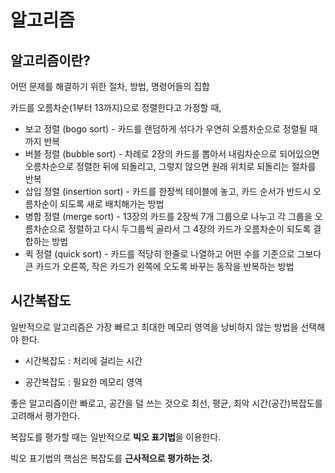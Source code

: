 # 알고리즘



## 알고리즘이란?

어떤 문제를 해결하기 위한 절차, 방법, 명령어들의 집합



카드를 오름차순(1부터 13까지)으로 정렬한다고 가정할 때,

- 보고 정렬 (bogo sort) - 카드를 랜덤하게 섞다가 우연히 오름차순으로 정렬될 때까지 반복
- 버블 정렬 (bubble sort) - 차례로 2장의 카드를 뽑아서 내림차순으로 되어있으면 오름차순으로 정렬한 뒤에 되돌리고, 그렇지 않으면 원래 위치로 되돌리는 절차를 반복
- 삽입 정렬 (insertion sort) - 카드를 한장씩 테이블에 놓고, 카드 순서가 반드시 오름차순이 되도록 새로 배치해가는 방법
- 병합 정렬 (merge sort) - 13장의 카드를 2장씩 7개 그룹으로 나누고 각 그룹을 오름차순으로 정렬하고 다시 두그룹씩 골라서 그 4장의 카드가 오름차순이 되도록 결합하는 방법
- 퀵 정렬 (quick sort) - 카드를 적당히 한줄로 나열하고 어떤 수를 기준으로 그보다 큰 카드가 오른쪽, 작은 카드가 왼쪽에 오도록 바꾸는 동작을 반복하는 방법



## 시간복잡도

일반적으로 알고리즘은 가장 빠르고 최대한 메모리 영역을 낭비하지 않는 방법을 선택해야 한다.

- 시간복잡도 : 처리에 걸리는 시간

- 공간복잡도 : 필요한 메모리 영역

 

좋은 알고리즘이란 빠로고, 공간을 덜 쓰는 것으로 최선, 평균, 최악 시간(공간)복잡도를 고려해서 평가한다.



복잡도를 평가할 때는 일반적으로 **빅오 표기법**을 이용한다. 



빅오 표기법의 핵심은 복잡도를 **근사적으로 평가하는 것.**

